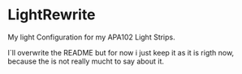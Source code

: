 # LightRewrite
My light Configuration for my APA102 Light Strips.

I`ll overwrite the README but for now i just keep it as it is rigth now,
because the is not really mucht to say about it.
